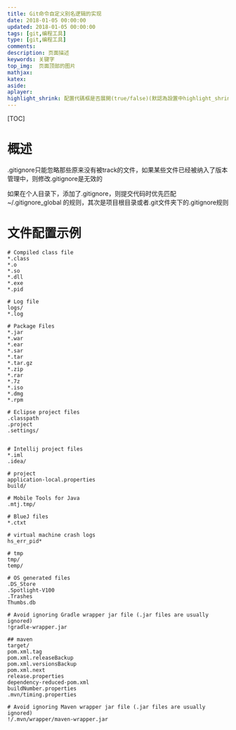 ```yaml
---
title: Git命令自定义别名逻辑的实现
date: 2018-01-05 00:00:00
updated: 2018-01-05 00:00:00
tags: [git,编程工具]
type: [git,编程工具]
comments:
description: 页面描述
keywords: 关键字
top_img:  页面顶部的图片
mathjax:
katex:
aside:
aplayer:
highlight_shrink: 配置代碼框是否展開(true/false)(默認為設置中highlight_shrink的配置)
---
```


[TOC]

# 概述

.gitignore只能忽略那些原来没有被track的文件，如果某些文件已经被纳入了版本管理中，则修改.gitignore是无效的

如果在个人目录下，添加了.gitignore，则提交代码时优先匹配 ~/.gitignore_global 的规则，其次是项目根目录或者.git文件夹下的.gitignore规则




# 文件配置示例

```shell
# Compiled class file
*.class
*.o
*.so
*.dll
*.exe
*.pid

# Log file
logs/
*.log

# Package Files
*.jar
*.war
*.ear
*.sar
*.tar
*.tar.gz
*.zip
*.rar
*.7z
*.iso
*.dmg
*.rpm

# Eclipse project files
.classpath
.project
.settings/


# Intellij project files
*.iml
.idea/

# project
application-local.properties
build/

# Mobile Tools for Java
.mtj.tmp/

# BlueJ files
*.ctxt

# virtual machine crash logs
hs_err_pid*

# tmp
tmp/
temp/

# OS generated files
.DS_Store
.Spotlight-V100
.Trashes
Thumbs.db

# Avoid ignoring Gradle wrapper jar file (.jar files are usually ignored)
!gradle-wrapper.jar

## maven
target/
pom.xml.tag
pom.xml.releaseBackup
pom.xml.versionsBackup
pom.xml.next
release.properties
dependency-reduced-pom.xml
buildNumber.properties
.mvn/timing.properties

# Avoid ignoring Maven wrapper jar file (.jar files are usually ignored)
!/.mvn/wrapper/maven-wrapper.jar
```

